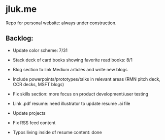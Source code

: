 # jluk.me

Repo for personal website: always under construction.

## Backlog:
- Update color scheme: 7/31
- Stack deck of card books showing favorite read books: 8/1

- Blog section to link Medium articles and write new blogs
- Include powerpoints/prototypes/talks in relevant areas (RMN pitch deck, CCR decks, MSFT blogs)
- Fix skills section: more focus on product development/user testing
- Link .pdf resume: need illustrator to update resume .ai file
- Update projects
- Fix RSS feed content

- Typos living inside of resume content: done
